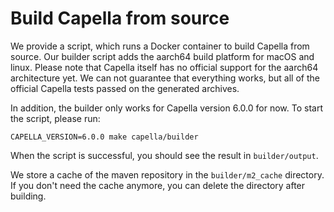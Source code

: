 <!--
 ~ SPDX-FileCopyrightText: Copyright DB Netz AG and the capella-collab-manager contributors
 ~ SPDX-License-Identifier: Apache-2.0
 -->

# Build Capella from source

We provide a script, which runs a Docker container to build Capella from source.
Our builder script adds the aarch64 build platform for macOS and linux.
Please note that Capella itself has no official support for the aarch64 architecture yet.
We can not guarantee that everything works, but all of the official Capella tests passed on the generated archives.

In addition, the builder only works for Capella version 6.0.0 for now.
To start the script, please run:

```
CAPELLA_VERSION=6.0.0 make capella/builder
```

When the script is successful, you should see the result in `builder/output`.

We store a cache of the maven repository in the `builder/m2_cache` directory.
If you don't need the cache anymore, you can delete the directory after building.
